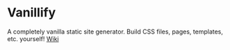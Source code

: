 # Vanillify

A completely vanilla static site generator. Build CSS files, pages, templates, etc. yourself! [Wiki](https://github.com/TristianK3604/vanillify/wiki)
